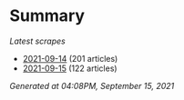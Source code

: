 # Summary
*Latest scrapes*
* [2021-09-14](https://github.com/nuuuwan/news_lk/blob/data/news_lk.2021-09-14.json) (201 articles)
* [2021-09-15](https://github.com/nuuuwan/news_lk/blob/data/news_lk.2021-09-15.json) (122 articles)

*Generated at 04:08PM, September 15, 2021*
